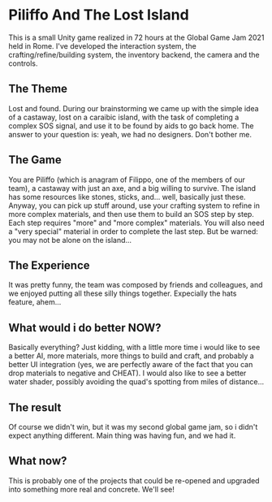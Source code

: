 # Piliffo And The Lost Island
This is a small Unity game realized in 72 hours at the Global Game Jam 2021 held in Rome.
I've developed the interaction system, the crafting/refine/building system, the inventory backend, the camera and the controls.

## The Theme
Lost and found. During our brainstorming we came up with the simple idea of a castaway, lost on a caraibic island, with the task of completing a complex SOS signal, and use it to be found by aids to go back home. The answer to your question is: yeah, we had no designers. Don't bother me.

## The Game
You are Piliffo (which is anagram of Filippo, one of the members of our team), a castaway with just an axe, and a big willing to survive. The island has some resources like stones, sticks, and... well, basically just these. Anyway, you can pick up stuff around, use your crafting system to refine in more complex materials, and then use them to build an SOS step by step. Each step requires "more" and "more complex" materials. You will also need a "very special" material in order to complete the last step.
But be warned: you may not be alone on the island...

## The Experience
It was pretty funny, the team was composed by friends and colleagues, and we enjoyed putting all these silly things together. Expecially the hats feature, ahem...

## What would i do better NOW?
Basically everything? Just kidding, with a little more time i would like to see a better AI, more materials, more things to build and craft, and probably a better UI integration (yes, we are perfectly aware of the fact that you can drop materials to negative and CHEAT). I would also like to see a better water shader, possibly avoiding the quad's spotting from miles of distance...

## The result
Of course we didn't win, but it was my second global game jam, so i didn't expect anything different. Main thing was having fun, and we had it.

## What now?
This is probably one of the projects that could be re-opened and upgraded into something more real and concrete. We'll see!
